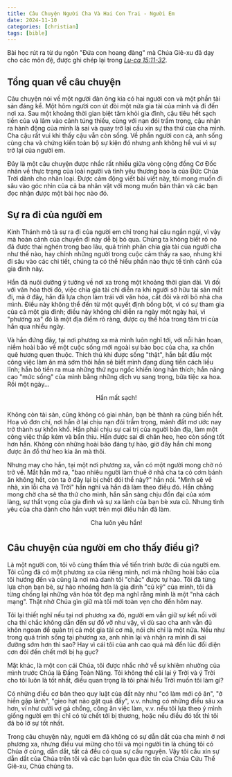 ```yaml
---
title: Câu Chuyện Người Cha Và Hai Con Trai - Người Em
date: 2024-11-10
categories: [christian]
tags: [bible]
---
```


Bài học rút ra từ dụ ngôn "Đứa con hoang đàng" mà Chúa Giê-xu đã dạy cho các môn đệ, được ghi chép lại trong [*Lu-ca 15:11-32*](https://www.bible.com/bible/449/LUK.15.NVB).

## Tổng quan về câu chuyện
Câu chuyện nói về một người đàn ông kia có hai người con và một phần tài sản đáng kể. Một hôm người con út đòi một nửa gia tài của mình và đi đến nơi xa. Sau một khoảng thời gian biệt tăm khỏi gia đình, cậu tiêu hết sạch tiền của và lâm vào cảnh túng thiếu, cùng với nạn đói trầm trọng, cậu nhận ra hành động của mình là sai và quay trở lại cầu xin sự tha thứ của cha mình. Cha cậu rất vui khi thấy cậu vẫn còn sống. Về phần người con cả, anh sống cùng cha và chứng kiến toàn bộ sự kiện đó nhưng anh không hề vui vì sự trở lại của người em.

Đây là một câu chuyện được nhắc rất nhiều giữa vòng cộng đồng Cơ Đốc nhân về thực trạng của loài người và tình yêu thương bao la của Đức Chúa Trời dành cho nhân loại. Được cảm động viết bài viết này, tôi mong muốn đi sâu vào góc nhìn của cả ba nhân vật với mong muốn bản thân và các bạn đọc nhận được một bài học nào đó.

## Sự ra đi của người em
Kinh Thánh mô tả sự ra đi của người em chỉ trong hai câu ngắn ngủi, vì vậy mà hoàn cảnh của chuyến đi này dễ bị bỏ qua. Chúng ta không biết rõ nó đã được thai nghén trong bao lâu, quá trình phân chia gia tài của người cha như thế nào, hay chính những người trong cuộc cảm thấy ra sao, nhưng khi đi sâu vào các chi tiết, chúng ta có thể hiểu phần nào thực tế tình cảnh của gia đình này.

Hắn đã nuôi dưỡng ý tưởng về nơi xa trong một khoảng thời gian dài. Vì đối với văn hóa thời đó, việc chia gia tài chỉ diễn ra khi người sở hữu tài sản mất đi, mà ở đây, hắn đã lựa chọn làm trái với văn hóa, cắt đôi và rời bỏ nhà cha mình. Điều này không thể đến từ một quyết định bồng bột, vì có sự tham gia của cả một gia đình; điều này không chỉ diễn ra ngày một ngày hai, vì "phương xa" đó là một địa điểm rõ ràng, được cụ thể hóa trong tâm trí của hắn qua nhiều ngày.

Và hắn đứng đây, tại nơi phương xa mà mình luôn nghĩ tới, với nỗi hân hoan, niềm hoài bão về một cuộc sống mới ngoài sự bảo bọc của cha, xa chốn quê hương quen thuộc. Thích thú khi được sống "thật", hắn bắt đầu một công việc làm ăn mà sớm thôi hắn sẽ biết mình đang dùng tiền cách liều lĩnh; hắn bỏ tiền ra mua những thứ ngu ngốc khiến lòng hắn thích; hắn nâng cao "mức sống" của mình bằng những dịch vụ sang trọng, bữa tiệc xa hoa. Rồi một ngày...

<center style="padding-bottom:8px">Hắn mất sạch!</center>

Không còn tài sản, cũng không có giai nhân, bạn bè thành ra cũng biến hết. Hoạ vô đơn chí, nơi hắn ở lại chịu nạn đói trầm trọng, mảnh đất mơ ước nay trở thành sự khốn khổ. Hắn phải chịu sự cai trị của người bản địa, làm một công việc thấp kém và bẩn thỉu. Hắn được sai đi chăn heo, heo còn sống tốt hơn hắn. Không còn những hoài bão đáng tự hào, giờ đây hắn chỉ mong được ăn đồ thứ heo kia ăn mà thôi.

Nhưng may cho hắn, tại một nơi phương xa, vẫn có một người mong chờ nó trở về. Mắt hắn mở ra, "bao nhiêu người làm thuê ở nhà cha ta có cơm bánh ăn không hết, còn ta ở đây lại bị chết đói thể này?" hắn nói. "Mình sẽ về nhà, xin lỗi cha và Trời" hắn nghĩ và hắn đã làm theo điều đó. Hắn chẳng mong chờ cha sẽ tha thứ cho mình, hắn sẵn sàng chịu đồn đại của xóm làng, sự thất vọng của gia đình và sự xa lánh của bạn bè xưa cũ. Nhưng tình yêu của cha dành cho hắn vượt trên mọi điều hắn đã làm.

<center style="padding-bottom:8px">Cha luôn yêu hắn!</center>

## Câu chuyện của người em cho thấy điều gì?

Là một người con, tôi vô cùng thấm thía về tiến trình bước đi của người em. Tôi cũng đã có một phương xa của riêng mình, nơi mà những hoài bão của tôi hướng đến và cũng là nơi mà danh tôi "chắc" được tự hào. Tôi đã từng lựa chọn bạn bè, sự hào nhoáng hơn là gia đình "cũ kỹ" của mình, tôi đã từng chống lại những văn hóa tốt đẹp mà nghĩ rằng mình là một "nhà cách mạng". Thật nhờ Chúa gìn giữ mà tôi mới toàn vẹn cho đến hôm nay.

Tôi lại thiết nghĩ nếu tại nơi phương xa đó, người em vẫn giữ sự kết nối với cha thì chắc không dẫn đến sự đổ vỡ như vậy, vì dù sao cha anh vẫn đủ khôn ngoan để quản trị cả một gia tài cơ mà, nói chi chỉ là một nửa. Nếu như trong quá trình sống tại phương xa, anh nhìn lại và nhận ra mình đi sai đường sớm hơn thì sao? Hay vì cái tôi của anh cao quá mà đến lúc đối diện cơn đói đến chết mới bị hạ gục?

Mặt khác, là một con cái Chúa, tôi được nhắc nhở về sự khiêm nhường của mình trước Chúa là Đấng Toàn Năng. Tôi không thể cãi lại ý Trời và ý Trời cho tôi luôn là tốt nhất, điều quan trọng là tôi phải hiểu Trời muốn tôi làm gì? 

Có những điều cơ bản theo quy luật của đất này như "có làm mới có ăn", "ở hiền gặp lành", "gieo hạt nào gặt quả đấy", v.v. nhưng có những điều sâu xa hơn, ví như cưới vợ gả chồng, công ăn việc làm, v.v. nếu tôi lựa theo ý mình giống người em thì chỉ có từ chết tới bị thương, hoặc nếu điều đó tốt thì tôi đã bỏ lỡ sự tốt nhất.

Trong câu chuyện này, người em đã không có sự dẫn dắt của cha mình ở nơi phương xa, nhưng điều vui mừng cho tôi và mọi người tin là chúng tôi có Chúa ở cùng, dẫn dắt, tất cả đều có qua sự cầu nguyện. Vậy tôi cầu xin sự dẫn dắt của Chúa trên tôi và các bạn luôn qua đức tin của Chúa Cứu Thế Giê-xu, Chúa chúng ta.